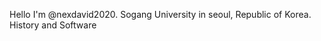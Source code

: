 Hello I'm @nexdavid2020.
Sogang University in seoul, Republic of Korea.
History and Software

<!---
nexdavid2020/nexdavid2020 is a ✨ special ✨ repository because its `README.md` (this file) appears on your GitHub profile.
You can click the Preview link to take a look at your changes.
--->
